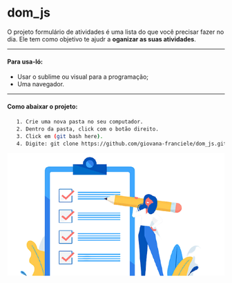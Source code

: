 # dom_js

O projeto formulário de atividades é uma lista do que você precisar fazer no dia. Ele tem como objetivo te ajudr a **oganizar as suas atividades**.
 
---
#### Para usa-ló:
- Usar o sublime ou visual para a programação;
- Uma navegador.

---
#### Como abaixar o projeto:
```bash
   1. Crie uma nova pasta no seu computador.
   2. Dentro da pasta, click com o botão direito.
   3. Click em (git bash here).
   4. Digite: git clone https://github.com/giovana-franciele/dom_js.git
```

<hi>
	<img src="img/lista.png">
</hi>

